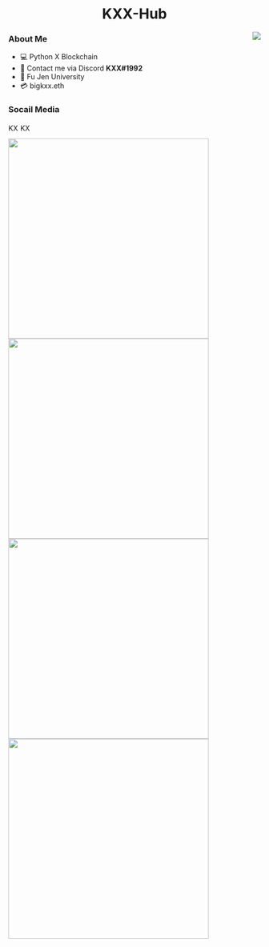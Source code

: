 <h1 align="center">KXX-Hub</h1>


<img align="right" src="https://github-readme-stats.vercel.app/api?username=KXX-Hub&show_icons=true&theme=react">

### About Me
- 💻 Python X Blockchain 
- 💬 Contact me via Discord **KXX#1992**
- 🏫 Fu Jen University 
- 💳 bigkxx.eth


### Socail Media
<a href="https://twitter.com/hongzhikai1" target="blank"><img align="center" src="https://raw.githubusercontent.com/rahuldkjain/github-profile-readme-generator/master/src/images/icons/Social/twitter.svg" alt="KXX-Twitter" height="15" width="20" /></a>
<a href="https://www.instagram.com/k._______.______/" target="blank"><img align="center" src="https://raw.githubusercontent.com/rahuldkjain/github-profile-readme-generator/master/src/images/icons/Social/instagram.svg" alt="KXX-IG" height="15" width="20" /></a>

<a href="https://github.com/KXX-Hub/IT_ironman">
  <img align="center" width = "400"src="https://github-readme-stats.vercel.app/api/pin/?username=KXX-Hub&repo=IT_ironman&theme=discord_old_blurple" />
</a>

<a href="https://github.com/KXX-Hub/Wallet_Tracker">
  <img align="center" width = "400"src="https://github-readme-stats.vercel.app/api/pin/?username=KXX-Hub&repo=Wallet_Tracker&theme=discord_old_blurple" />
</a>

<a href="https://github.com/KXX-Hub/Line_Gas_Notify">
  <img align="center" width = "400"src="https://github-readme-stats.vercel.app/api/pin/?username=KXX-Hub&repo=Line_Gas_Notify&theme=discord_old_blurple" />
</a>

<a href="https://github.com/KXX-Hub/THR_bot">
  <img align="center" width = "400"src="https://github-readme-stats.vercel.app/api/pin/?username=KXX-Hub&repo=THR_bot&theme=discord_old_blurple" />
</a>
